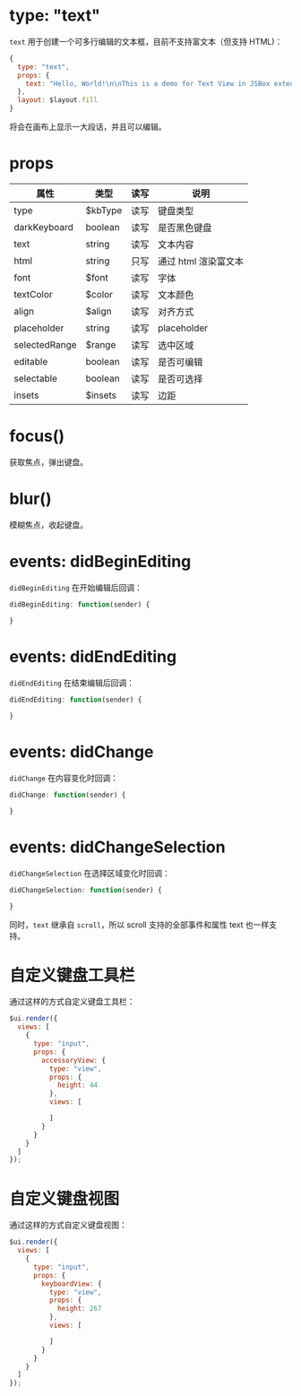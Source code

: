 # type: "text"

`text` 用于创建一个可多行编辑的文本框，目前不支持富文本（但支持 HTML)：

```js
{
  type: "text",
  props: {
    text: "Hello, World!\n\nThis is a demo for Text View in JSBox extension!\n\nCurrently we don't support attributed string in iOS.\n\nYou can try html! Looks pretty cool."
  },
  layout: $layout.fill
}
```

将会在画布上显示一大段话，并且可以编辑。

# props

属性 | 类型 | 读写 | 说明
---|---|---|---
type | $kbType | 读写 | 键盘类型
darkKeyboard | boolean | 读写 | 是否黑色键盘
text | string | 读写 | 文本内容
html | string | 只写 | 通过 html 渲染富文本
font | $font | 读写 | 字体
textColor | $color | 读写 | 文本颜色
align | $align | 读写 | 对齐方式
placeholder | string | 读写 | placeholder
selectedRange | $range | 读写 | 选中区域
editable | boolean | 读写 | 是否可编辑
selectable | boolean | 读写 | 是否可选择
insets | $insets | 读写 | 边距

# focus()

获取焦点，弹出键盘。

# blur()

模糊焦点，收起键盘。

# events: didBeginEditing

`didBeginEditing` 在开始编辑后回调：

```js
didBeginEditing: function(sender) {

}
```

# events: didEndEditing

`didEndEditing` 在结束编辑后回调：

```js
didEndEditing: function(sender) {
  
}
```

# events: didChange

`didChange` 在内容变化时回调：

```js
didChange: function(sender) {

}
```

# events: didChangeSelection

`didChangeSelection` 在选择区域变化时回调：

```js
didChangeSelection: function(sender) {

}
```

同时，`text` 继承自 `scroll`，所以 scroll 支持的全部事件和属性 text 也一样支持。

# 自定义键盘工具栏

通过这样的方式自定义键盘工具栏：

```js
$ui.render({
  views: [
    {
      type: "input",
      props: {
        accessoryView: {
          type: "view",
          props: {
            height: 44
          },
          views: [

          ]
        }
      }
    }
  ]
});
```

# 自定义键盘视图

通过这样的方式自定义键盘视图：

```js
$ui.render({
  views: [
    {
      type: "input",
      props: {
        keyboardView: {
          type: "view",
          props: {
            height: 267
          },
          views: [

          ]
        }
      }
    }
  ]
});
```